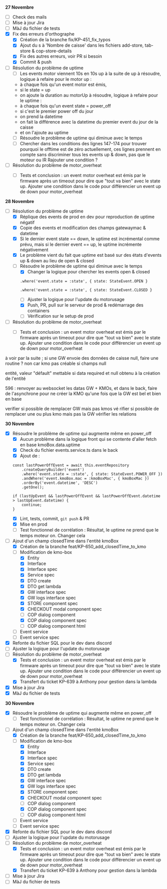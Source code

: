 **27 Novembre**
- [ ] Check des mails
- [ ] Mise à jour Jira
- [ ] MàJ du fichier de tests
- [x] Fix des erreurs d'orthographe
    - [x] Création de la branche fix/KP-451_fix_typos
    - [x] Ajout du s à 'Nombre de caisse' dans les fichiers add-store, tab-store & cop-store-details
    - [x] Fix des autres erreurs, voir PR si besoin
    - [x] Commit & push
- [ ] Résolution du problème de uptime
    - [ ] Les events motor viennent 10s en 10s up à la suite de up
    à résoudre, logique à refaire pour le motor up : 
    - à chaque fois qu'un event motor est émis, 
    - si le state = up
    - on ajoute la duration au motorUp
    à résoudre, logique à refaire pour le uptime :
    - à chaque fois qu'un event state = power_off 
    - si c'est le premier power off du jour
    - on prend la datetime
    - on fait la différence avec la datetime du premier event du jour de la caisse
    - et on l'ajoute au uptime
    - [ ] Résoudre le problème de uptime qui diminue avec le temps
    - [ ] Chercher dans les conditions des lignes 147-174 pour trouver pourquoi le offtime est de zéro
    actuellement, ces lignes prennent en compte sans discriminer tous les events up & down, pas que le moteur ou IR Rajouter une condition ?
- [ ] Résolution du problème de motor_overheat
    - [ ] Tests et conclusion : un event motor overheat est émis par le firmware après un timeout pour dire que "tout va bien" avec le state up. Ajouter une condition dans le code pour différencier un event up de down pour motor_overheat


**28 Novembre**
- [ ] Résolution du problème de uptime
    - [x] Réplique des events de prod en dev pour reproduction de uptime négatif
    - [x] Copie des events et modification des champs gatewaymac & datetime
    - [x] Si le dernier event state == down, le uptime est incrémental comme prévu, mais si le dernier event == up, le uptime incrémente négativement
    - [x] Le problème vient du fait que uptime est basé sur des états d'events up & down au lieu de open & closed
    - [ ] Résoudre le problème de uptime qui diminue avec le temps
        - [x] Changer la logique pour chercher les events open & closed
        ```
        .where('event.state = :state', { state: StateEvent.OPEN }
        ```
        ```
        .where('event.state = :state', { state: StateEvent.CLOSED }
        ```
        - [ ] Ajuster la logique pour l'update du motorusage
        - [x] Push, PR, pull sur le serveur de prod & redémarrage des containers
        - [ ] Vérification sur le setup de prod
- [ ] Résolution du problème de motor_overheat
    - [ ] Tests et conclusion : un event motor overheat est émis par le firmware après un timeout pour dire que "tout va bien" avec le state up. Ajouter une condition dans le code pour différencier un event up de down pour motor_overheat


à voir par la suite ; 
si une GW envoie des données de caisse null, faire une routine ?
    non car kmo pas créable si champs null


entité, valeur "défault" mettable si data required et null obtenu à la création de l'entité

596 : renvoyer au websocket les datas GW + KMOs, et dans le back, faire de l'asynchrone pour ne créer la KMO qu'une fois que la GW est bel et bien en base

verifier si possible de remplacer GW mais pas kmos 
vé rifier si possible de remplacer une ou plus kmo mais pas la GW
vérifier les relations


**30 Novembre**
- [x] Résoudre le problème de uptime qui augmente même en power_off
    - [x] Aucun problème dans la logique front qui se contente d'aller fetch en base kmoBox.data.uptime
    - [x] Check du fichier events.service.ts dans le back
    - [x] Ajout de  : 
    ```
    const lastPowerOffEvent = await this.eventRepository
        .createQueryBuilder('event')
        .where('event.state = :state', { state: StateEvent.POWER_OFF })
        .andWhere('event.kmoBox.mac = :kmoBoxMac', { kmoBoxMac })
        .orderBy('event.datetime', 'DESC')
        .getOne();

    if (lastUpEvent && lastPowerOffEvent && lastPowerOffEvent.datetime > lastUpEvent.datetime) {
        continue;
    }
    ```
    - [x] Lint, tests, commit, ```git push``` & PR
    - [x] Mise en prod
    - [ ] Test fonctionnel de corrélation : Résultat, le uptime ne prend que le temps moteur on. Changer cela 
- [ ] Ajout d'un champ closedTime dans l'entité kmoBox
    - [x] Création de la branche feat/KP-650_add_closedTime_to_kmo
    - [ ] Modification de kmo-box
        - [x] Entity
        - [x] Interface
        - [x] Interface spec
        - [x] Service spec
        - [x] DTO create
        - [x] DTO get lambda
        - [x] GW interface spec
        - [x] GW logs interface spec
        - [x] STORE component spec
        - [x] CHECKOUT modal component spec
        - [ ] COP dialog component
        - [x] COP dialog component spec
        - [ ] COP dialog component html
    - [ ] Event service
    - [ ] Event service spec
- [x] Refonte du fichier SQL pour le dev dans discord
- [ ] Ajuster la logique pour l'update du motorusage
- [ ] Résolution du problème de motor_overheat
    - [x] Tests et conclusion : un event motor overheat est émis par le firmware après un timeout pour dire que "tout va bien" avec le state up. Ajouter une condition dans le code pour différencier un event up de down pour motor_overheat
    - [x] Transfert du ticket KP-639 à Anthony pour gestion dans la lambda
- [x] Mise à jour Jira
- [x] MàJ du fichier de tests

**30 Novembre**
- [x] Résoudre le problème de uptime qui augmente même en power_off
    - [ ] Test fonctionnel de corrélation : Résultat, le uptime ne prend que le temps moteur on. Changer cela 
- [ ] Ajout d'un champ closedTime dans l'entité kmoBox
    - [x] Création de la branche feat/KP-650_add_closedTime_to_kmo
    - [ ] Modification de kmo-box
        - [x] Entity
        - [x] Interface
        - [x] Interface spec
        - [x] Service spec
        - [x] DTO create
        - [x] DTO get lambda
        - [x] GW interface spec
        - [x] GW logs interface spec
        - [x] STORE component spec
        - [x] CHECKOUT modal component spec
        - [ ] COP dialog component
        - [x] COP dialog component spec
        - [ ] COP dialog component html
    - [ ] Event service
    - [ ] Event service spec
- [x] Refonte du fichier SQL pour le dev dans discord
- [ ] Ajuster la logique pour l'update du motorusage
- [ ] Résolution du problème de motor_overheat
    - [x] Tests et conclusion : un event motor overheat est émis par le firmware après un timeout pour dire que "tout va bien" avec le state up. Ajouter une condition dans le code pour différencier un event up de down pour motor_overheat
    - [x] Transfert du ticket KP-639 à Anthony pour gestion dans la lambda
- [ ] Mise à jour Jira
- [ ] MàJ du fichier de tests